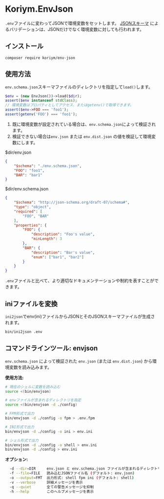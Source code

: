 # Koriym.EnvJson

`.env`ファイルに変わってJSONで環境変数をセットします。
[JSONスキーマ](https://json-schema.org/) によるバリデーションは、JSONだけでなく環境変数に対しても行われます。

## インストール

    composer require koriym/env-json

## 使用方法

`env.schema.json`スキーマファイルのディレクトリを指定して`load()`します。

```php
$env = (new EnvJson())->load($dir);
assert($env instanceof stdClass);
// 環境変数はプロパティとしてアクセス、またはgetenv()で取得できます。
assert($env->FOO === 'foo1');
assert(getenv('FOO') === 'foo1');
```

 1) 既に環境変数が設定されている場合は、`env.schema.json`によって検証されます。
 2) 検証できない場合は`env.json` または `env.dist.json` の値を検証して環境変数にします。


$dir/env.json

```json
{
    "$schema": "./env.schema.json",
    "FOO": "foo1",
    "BAR": "bar1"
}
```

$dir/env.schema.json

```json
{
    "$schema": "http://json-schema.org/draft-07/schema#",
    "type": "object",
    "required": [
        "FOO", "BAR"
    ],
    "properties": {
        "FOO": {
            "description": "Foo's value",
            "minLength": 3
        },
        "BAR": {
            "description": "Bar's value",
            "enum": ["bar1", "bar2"]
        }
    }
}
```

`.env`ファイルと比べて、より適切なドキュメンテーションや制約を表すことができます。

## iniファイルを変換

`ini2json`でenv(ini)ファイルからJSONとそのJSONスキーマファイルが生成されます。

```bash
bin/ini2json .env
```

## コマンドラインツール: envjson

`env.schema.json` によって検証された `env.json` (または `env.dist.json`) から環境変数を読み込みます。

**使用方法:**

```bash
# 現在のシェルに変数を読み込む
source <(bin/envjson)

# envファイルが含まれるディレクトリを指定
source <(bin/envjson -d ./config)

# FPM形式で出力
bin/envjson -d ./config -o fpm > .env.fpm

# INI形式で出力
bin/envjson -d ./config -o ini > env.ini

# シェル形式で出力
bin/envjson -d ./config -o shell > env.ini
bin/envjson -d ./config > env.ini
```

**オプション:**

```bash
  -d --dir=DIR     env.json と env.schema.json ファイルが含まれるディレクトリ (デフォルト: カレントディレクトリ)
  -f --file=FILE   読み込むJSONファイル名 (デフォルト: env.json)
  -o --output=FMT  出力形式: shell fpm ini (デフォルト: shell)
  -v --verbose     詳細メッセージを表示
  -q --quiet       全ての警告メッセージを抑制
  -h --help        このヘルプメッセージを表示
```
